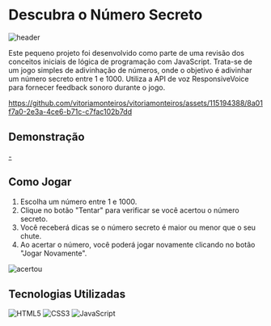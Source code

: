 # Descubra o Número Secreto

![header](https://github.com/vitoriamonteiros/logica-descubra-o-numero-secreto/assets/115194388/42321448-ca72-4033-8346-4fc819ed0698)

Este pequeno projeto foi desenvolvido como parte de uma revisão dos conceitos iniciais de lógica de programação com JavaScript. Trata-se de um jogo simples de adivinhação de números, onde o objetivo é adivinhar um número secreto entre 1 e 1000. Utiliza a API de voz ResponsiveVoice para fornecer feedback sonoro durante o jogo.

https://github.com/vitoriamonteiros/vitoriamonteiros/assets/115194388/8a01f7a0-2e3a-4ce6-b71c-c7fac102b7dd

## Demonstração 
[-](https://github.com/vitoriamonteiros/logica-descubra-o-numero-secreto/assets/115194388/4e8b363e-13b5-4892-91d5-8c13cd0f1c17)

## Como Jogar

1. Escolha um número entre 1 e 1000.
2. Clique no botão "Tentar" para verificar se você acertou o número secreto.
3. Você receberá dicas se o número secreto é maior ou menor que o seu chute.
4. Ao acertar o número, você poderá jogar novamente clicando no botão "Jogar Novamente".

![acertou](https://github.com/vitoriamonteiros/logica-descubra-o-numero-secreto/assets/115194388/84e71d9f-4d04-4665-946d-7ddab5596f3b)

## Tecnologias Utilizadas
<div align="left">
    <img aling="center" alt="HTML5" src="https://img.shields.io/badge/HTML5-E34F26?style=for-the-badge&logo=html5&logoColor=white" />
    <img aling="center" alt="CSS3" src="https://img.shields.io/badge/CSS3-1572B6?style=for-the-badge&logo=css3&logoColor=white" />
    <img aling="center" alt="JavaScript" src="https://img.shields.io/badge/JavaScript-F7DF1E?style=for-the-badge&logo=javascript&logoColor=black" />
</div>
